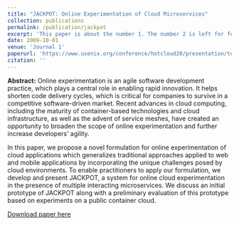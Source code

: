 ```yaml
---
title: "JACKPOT: Online Experimentation of Cloud Microservices"
collection: publications
permalink: /publication/jackpot
excerpt: 'This paper is about the number 1. The number 2 is left for future work.'
date: 2009-10-01
venue: 'Journal 1'
paperurl: 'https://www.usenix.org/conference/hotcloud20/presentation/toslali'
citation: ''
---
```

**Abstract:**
Online experimentation is an agile software development practice, which plays a central role in enabling rapid innovation. It helps shorten code delivery cycles, which is critical for companies to survive in a competitive software-driven market. Recent advances in cloud computing, including the maturity of container-based technologies and cloud infrastructure, as well as the advent of service meshes, have created an opportunity to broaden the scope of online experimentation and further increase developers’ agility.

In this paper, we propose a novel formulation for online experimentation of cloud applications which generalizes traditional approaches applied to web and mobile applications by incorporating the unique challenges posed by cloud environments. To enable practitioners to apply our formulation, we develop and present JACKPOT, a system for online cloud experimentation in the presence of multiple interacting microservices. We discuss an initial prototype of JACKPOT along with a preliminary evaluation of this prototype based on experiments on a public container cloud.

[Download paper here](https://www.usenix.org/system/files/hotcloud20_paper_toslali.pdf)
